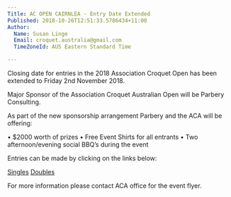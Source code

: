 ```yaml
---
Title: AC OPEN CAIRNLEA - Entry Date Extended
Published: 2018-10-26T12:51:33.5786434+11:00
Author:
  Name: Susan Linge
  Email: croquet.australia@gmail.com
  TimeZoneId: AUS Eastern Standard Time

---
```

Closing date for entries in the 2018 Association Croquet Open has been extended to Friday 2nd November 2018. 

Major Sponsor of the Association Croquet Australian Open will be Parbery Consulting.
 
As part of the new sponsorship arrangement Parbery and the ACA will be offering:

•	$2000 worth of prizes 
•	Free Event Shirts for all entrants 
•	Two afternoon/evening social BBQ’s during the event

Entries can be made by clicking on the links below:

[Singles](https://croquet-australia.com.au/tournaments/2018/ac/open-singles) 
[Doubles](https://croquet-australia.com.au/tournaments/2018/ac/open-doubles)

For more information please contact ACA office for the event flyer.